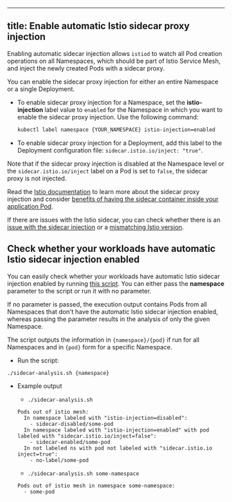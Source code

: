 
---
title: Enable automatic Istio sidecar proxy injection
---

Enabling automatic sidecar injection allows `istiod` to watch all Pod creation operations on all Namespaces, which should be part of Istio Service Mesh, and inject the newly created Pods with a sidecar proxy.

You can enable the sidecar proxy injection for either an entire Namespace or a single Deployment.

* To enable sidecar proxy injection for a Namespace, set the **istio-injection** label value to `enabled` for the Namespace in which you want to enable the sidecar proxy injection. Use the following command:

   ```bash
   kubectl label namespace {YOUR_NAMESPACE} istio-injection=enabled
   ```

* To enable sidecar proxy injection for a Deployment, add this label to the Deployment configuration file: `sidecar.istio.io/inject: "true"`.

Note that if the sidecar proxy injection is disabled at the Namespace level or the `sidecar.istio.io/inject` label on a Pod is set to `false`, the sidecar proxy is not injected.

Read the [Istio documentation](https://istio.io/docs/setup/kubernetes/additional-setup/sidecar-injection/) to learn more about the sidecar proxy injection and consider [benefits of having the sidecar container inside your application Pod](./00-30-istio-sidecars.md).

If there are issues with the Istio sidecar, you can check whether there is an [issue with the sidecar injection](./04-30-troubleshooting-istio-no-sidecar.md) or a [mismatching Istio version](./04-40-troubleshooting-istio-sidecar-version.md).

## Check whether your workloads have automatic Istio sidecar injection enabled

You can easily check whether your workloads have automatic Istio sidecar injection enabled by running [this script](../assets/sidecar-analysis.sh). You can either pass the **namespace** parameter to the script or run it with no parameter.

If no parameter is passed, the execution output contains Pods from all Namespaces that don't have the automatic Istio sidecar injection enabled, whereas passing the parameter results in the analysis of only the given Namespace.

The script outputs the information in `{namespace}/{pod}` if run for all Namespaces and in `{pod}` form for a specific Namespace.

* Run the script:

```bash
./sidecar-analysis.sh {namespace}
```

* Example output

  * `./sidecar-analysis.sh`

  ```
  Pods out of istio mesh:
    In namespace labeled with "istio-injection=disabled":
      - sidecar-disabled/some-pod
    In namespace labeled with "istio-injection=enabled" with pod labeled with "sidecar.istio.io/inject=false":
      - sidecar-enabled/some-pod
    In not labeled ns with pod not labeled with "sidecar.istio.io inject=true":
      - no-label/some-pod
  ```

  * `./sidecar-analysis.sh some-namespace`

  ```
  Pods out of istio mesh in namespace some-namespace:
    - some-pod
  ```
